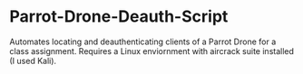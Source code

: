 # Parrot-Drone-Deauth-Script
Automates locating and deauthenticating clients of a Parrot Drone for a class assignment.  Requires a Linux enviornment with aircrack suite installed (I used Kali).

